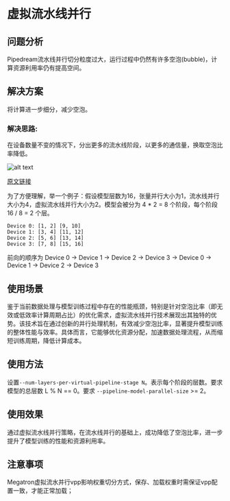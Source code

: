 # 虚拟流水线并行

## 问题分析

Pipedream流水线并行切分粒度过大，运行过程中仍然有许多空泡(bubble)，计算资源利用率仍有提高空间。

## 解决方案

将计算进一步细分，减少空泡。

### 解决思路:

在设备数量不变的情况下，分出更多的流水线阶段，以更多的通信量，换取空泡比率降低。

![alt text](../../sources/images/virtual-pipeline.PNG)

[原文链接](https://people.eecs.berkeley.edu/~matei/papers/2021/sc_megatron_lm.pdf)

为了方便理解，举一个例子：假设模型层数为16，张量并行大小为1，流水线并行大小为4，虚拟流水线并行大小为2。模型会被分为 4 * 2 = 8 个阶段，每个阶段 16 / 8 = 2 个层。

    Device 0: [1, 2] [9, 10]
    Device 1: [3, 4] [11, 12]
    Device 2: [5, 6] [13, 14]
    Device 3: [7, 8] [15, 16]

前向的顺序为 Device 0 -> Device 1 -> Device 2 -> Device 3 -> Device 0 -> Device 1 -> Device 2 -> Device 3

## 使用场景

鉴于当前数据处理与模型训练过程中存在的性能瓶颈，特别是针对空泡比率（即无效或低效率计算周期占比）的优化需求，虚拟流水线并行技术展现出其独特的优势。该技术旨在通过创新的并行处理机制，有效减少空泡比率，显著提升模型训练的整体性能与效率。具体而言，它能够优化资源分配，加速数据处理流程，从而缩短训练周期，降低计算成本。

## 使用方法

设置`--num-layers-per-virtual-pipeline-stage N`。表示每个阶段的层数。要求模型的总层数 L % N == 0。要求 `--pipeline-model-parallel-size` >= 2。

## 使用效果

通过虚拟流水线并行策略，在流水线并行的基础上，成功降低了空泡比率，进一步提升了模型训练的性能和资源利用率。

## 注意事项

Megatron虚拟流水并行vpp影响权重切分方式，保存、加载权重时需保证vpp配置一致，才能正常加载；
